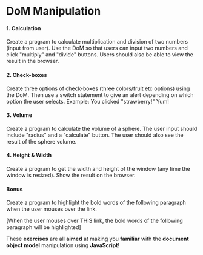 # DoM Manipulation 

#### 1. Calculation
Create a program to calculate multiplication and division of two numbers (input from user). Use the DoM so that users can input two numbers and click "multiply" and "divide" buttons. Users should also be able to view the result in the browser. 

#### 2. Check-boxes
 Create three options of check-boxes (three colors/fruit etc options) using the DoM. Then use a switch statement to give an alert depending on which option the user selects. 
Example: You clicked "strawberry!" Yum!

#### 3. Volume
Create a program to calculate the volume of a sphere. The user input should include "radius" and a "calculate" button. The user should also see the result of the sphere volume. 

#### 4. Height & Width
 Create a program to get the width and height of the window (any time the window is resized). Show the result on the browser. 

#### Bonus
Create a program to highlight the bold words of the following paragraph when the user mouses over the link.

[When the user mouses over THIS link, the bold words of the following paragraph will be highlighted]

These **exercises** are all **aimed** at making you **familiar** with the **document object model** manipulation using **JavaScript**!

